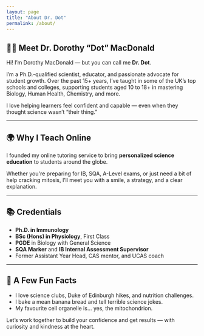 ```yaml
---
layout: page
title: "About Dr. Dot"
permalink: /about/
---
```


## 👩‍🔬 Meet Dr. Dorothy “Dot” MacDonald

Hi! I’m Dorothy MacDonald — but you can call me **Dr. Dot**.

I’m a Ph.D.-qualified scientist, educator, and passionate advocate for student growth. Over the past 15+ years, I’ve taught in some of the UK’s top schools and colleges, supporting students aged 10 to 18+ in mastering Biology, Human Health, Chemistry, and more.

I love helping learners feel confident and capable — even when they thought science wasn’t “their thing.”

---

## 🌍 Why I Teach Online

I founded my online tutoring service to bring **personalized science education** to students around the globe.

Whether you're preparing for IB, SQA, A-Level exams, or just need a bit of help cracking mitosis, I’ll meet you with a smile, a strategy, and a clear explanation.

---

## 📚 Credentials

- **Ph.D. in Immunology**
- **BSc (Hons) in Physiology**, First Class
- **PGDE** in Biology with General Science
- **SQA Marker** and **IB Internal Assessment Supervisor**
- Former Assistant Year Head, CAS mentor, and UCAS coach

---

## 💬 A Few Fun Facts

- I love science clubs, Duke of Edinburgh hikes, and nutrition challenges.
- I bake a mean banana bread and tell terrible science jokes.
- My favourite cell organelle is... yes, the mitochondrion.

Let’s work together to build your confidence and get results — with curiosity and kindness at the heart.
